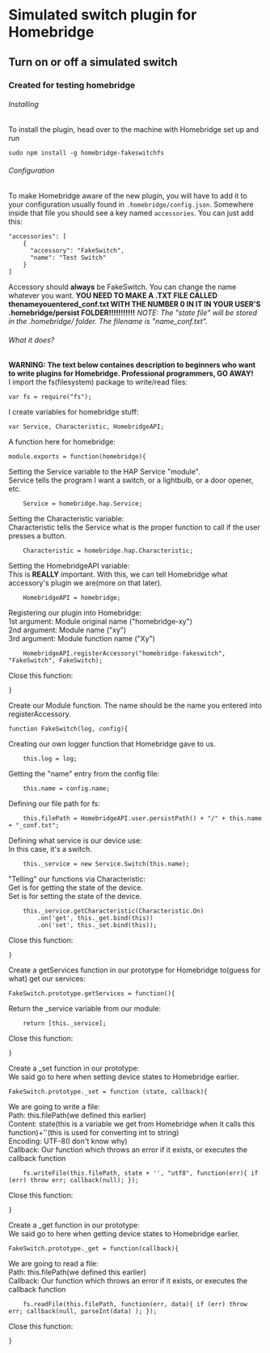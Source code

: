 # Simulated switch plugin for Homebridge
## Turn on or off a simulated switch
### Created for testing homebridge

###### Installing

To install the plugin, head over to the machine with Homebridge set up and run
```
sudo npm install -g homebridge-fakeswitchfs
```

###### Configuration

To make Homebridge aware of the new plugin, you will have to add it to your configuration usually found in `.homebridge/config.json`. Somewhere inside that file you should see a key named `accessories`. You can just add this:

```
"accessories": [
    {
      "accessory": "FakeSwitch",
      "name": "Test Switch"
    } 
]
```

Accessory should **always** be FakeSwitch.
You can change the name whatever you want.
**YOU NEED TO MAKE A .TXT FILE CALLED thenameyouentered_conf.txt WITH THE NUMBER 0 IN IT IN YOUR USER'S .homebridge/persist FOLDER!!!!!!!!!!!**
*NOTE: The "state file" will be stored in the .homebridge/ folder. The filename is "name_conf.txt".*

###### What it does?
**WARNING: The text below containes description to beginners who want to write plugins for Homebridge. Professional programmers, GO AWAY!**
<br>
I import the fs(filesystem) package to write/read files:
```
var fs = require("fs");
```

I create variables for homebridge stuff:
```
var Service, Characteristic, HomebridgeAPI;
```

A function here for homebridge:
```
module.exports = function(homebridge){
```

Setting the Service variable to the HAP Service "module".<br>
Service tells the program I want a switch, or a lightbulb, or a door opener, etc.
```
    Service = homebridge.hap.Service;
```

Setting the Characteristic variable:<br>
Characteristic tells the Service what is the proper function to call if the user presses a button.
```
    Characteristic = homebridge.hap.Characteristic;
```

Setting the HomebridgeAPI variable:<br>
This is **REALLY** important. With this, we can tell Homebridge what accessory's plugin we are(more on that later).
```
    HomebridgeAPI = homebridge;
```

Registering our plugin into Homebridge:<br>
1st argument: Module original name ("homebridge-xy")<br>
2nd argument: Module name ("xy")<br>
3rd argument: Module function name ("Xy")
```
    HomebridgeAPI.registerAccessory("homebridge-fakeswitch", "FakeSwitch", FakeSwitch);
```

Close this function:
```
}
```

Create our Module function. The name should be the name you entered into registerAccessory.
```
function FakeSwitch(log, config){
```

Creating our own logger function that Homebridge gave to us.
```
    this.log = log;
```

Getting the "name" entry from the config file:
```
    this.name = config.name;
```

Defining our file path for fs:
```
    this.filePath = HomebridgeAPI.user.persistPath() + "/" + this.name + "_conf.txt";
```

Defining what service is our device use:<br>
In this case, it's a switch.
```
    this._service = new Service.Switch(this.name);
```

"Telling" our functions via Characteristic:<br>
Get is for getting the state of the device.<br>
Set is for setting the state of the device.
```
    this._service.getCharacteristic(Characteristic.On)
        .on('get', this._get.bind(this))
        .on('set', this._set.bind(this));
```

Close this function:
```
}
```

Create a getServices function in our prototype for Homebridge to(guess for what) get our services:
```
FakeSwitch.prototype.getServices = function(){
```

Return the _service variable from our module:
```
    return [this._service];
```

Close this function:
```
}
```

Create a _set function in our prototype:<br>
We said go to here when setting device states to Homebridge earlier.
```
FakeSwitch.prototype._set = function (state, callback){
```

We are going to write a file:<br>
Path: this.filePath(we defined this earlier)<br>
Content: state(this is a variable we get from Homebridge when it calls this function)+''(this is used for converting int to string)<br>
Encoding: UTF-8(I don't know why)<br>
Callback: Our function which throws an error if it exists, or executes the callback function
```
    fs.writeFile(this.filePath, state + '', "utf8", function(err){ if (err) throw err; callback(null); });
```

Close this function:
```
}
```

Create a _get function in our prototype:<br>
We said go to here when getting device states to Homebridge earlier.
```
FakeSwitch.prototype._get = function(callback){
```

We are going to read a file:<br>
Path: this.filePath(we defined this earlier)<br>
Callback: Our function which throws an error if it exists, or executes the callback function 
```
    fs.readFile(this.filePath, function(err, data){ if (err) throw err; callback(null, parseInt(data) ); });
```

Close this function:
```
}
```
